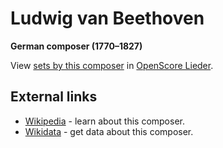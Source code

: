 
# Ludwig van Beethoven

__German composer (1770–1827)__

View [sets by this composer] in [OpenScore Lieder].

[sets by this composer]: https://musescore.com/openscore-lieder-corpus/sets?order=title&text=Beethoven,+Ludwig
[OpenScore Lieder]: https://musescore.com/openscore-lieder-corpus

## External links

- [Wikipedia] - learn about this composer.
- [Wikidata] - get data about this composer.

[Wikipedia]: https://en.wikipedia.org/wiki/Ludwig_van_Beethoven
[Wikidata]: https://www.wikidata.org/wiki/Q255

